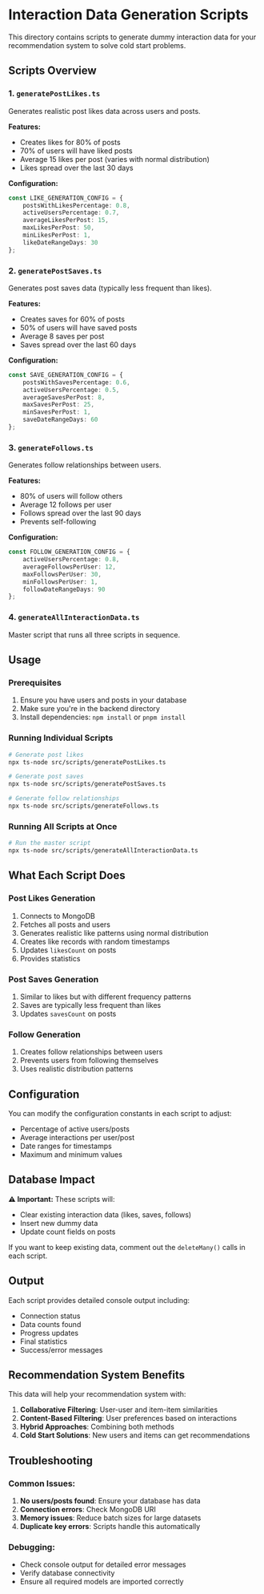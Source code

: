 # Interaction Data Generation Scripts

This directory contains scripts to generate dummy interaction data for your recommendation system to solve cold start problems.

## Scripts Overview

### 1. `generatePostLikes.ts`
Generates realistic post likes data across users and posts.

**Features:**
- Creates likes for 80% of posts
- 70% of users will have liked posts
- Average 15 likes per post (varies with normal distribution)
- Likes spread over the last 30 days

**Configuration:**
```typescript
const LIKE_GENERATION_CONFIG = {
    postsWithLikesPercentage: 0.8,
    activeUsersPercentage: 0.7,
    averageLikesPerPost: 15,
    maxLikesPerPost: 50,
    minLikesPerPost: 1,
    likeDateRangeDays: 30
};
```

### 2. `generatePostSaves.ts`
Generates post saves data (typically less frequent than likes).

**Features:**
- Creates saves for 60% of posts
- 50% of users will have saved posts
- Average 8 saves per post
- Saves spread over the last 60 days

**Configuration:**
```typescript
const SAVE_GENERATION_CONFIG = {
    postsWithSavesPercentage: 0.6,
    activeUsersPercentage: 0.5,
    averageSavesPerPost: 8,
    maxSavesPerPost: 25,
    minSavesPerPost: 1,
    saveDateRangeDays: 60
};
```

### 3. `generateFollows.ts`
Generates follow relationships between users.

**Features:**
- 80% of users will follow others
- Average 12 follows per user
- Follows spread over the last 90 days
- Prevents self-following

**Configuration:**
```typescript
const FOLLOW_GENERATION_CONFIG = {
    activeUsersPercentage: 0.8,
    averageFollowsPerUser: 12,
    maxFollowsPerUser: 30,
    minFollowsPerUser: 1,
    followDateRangeDays: 90
};
```

### 4. `generateAllInteractionData.ts`
Master script that runs all three scripts in sequence.

## Usage

### Prerequisites
1. Ensure you have users and posts in your database
2. Make sure you're in the backend directory
3. Install dependencies: `npm install` or `pnpm install`

### Running Individual Scripts

```bash
# Generate post likes
npx ts-node src/scripts/generatePostLikes.ts

# Generate post saves
npx ts-node src/scripts/generatePostSaves.ts

# Generate follow relationships
npx ts-node src/scripts/generateFollows.ts
```

### Running All Scripts at Once

```bash
# Run the master script
npx ts-node src/scripts/generateAllInteractionData.ts
```

## What Each Script Does

### Post Likes Generation
1. Connects to MongoDB
2. Fetches all posts and users
3. Generates realistic like patterns using normal distribution
4. Creates like records with random timestamps
5. Updates `likesCount` on posts
6. Provides statistics

### Post Saves Generation
1. Similar to likes but with different frequency patterns
2. Saves are typically less frequent than likes
3. Updates `savesCount` on posts

### Follow Generation
1. Creates follow relationships between users
2. Prevents users from following themselves
3. Uses realistic distribution patterns

## Configuration

You can modify the configuration constants in each script to adjust:
- Percentage of active users/posts
- Average interactions per user/post
- Date ranges for timestamps
- Maximum and minimum values

## Database Impact

**⚠️ Important:** These scripts will:
- Clear existing interaction data (likes, saves, follows)
- Insert new dummy data
- Update count fields on posts

If you want to keep existing data, comment out the `deleteMany()` calls in each script.

## Output

Each script provides detailed console output including:
- Connection status
- Data counts found
- Progress updates
- Final statistics
- Success/error messages

## Recommendation System Benefits

This data will help your recommendation system with:

1. **Collaborative Filtering**: User-user and item-item similarities
2. **Content-Based Filtering**: User preferences based on interactions
3. **Hybrid Approaches**: Combining both methods
4. **Cold Start Solutions**: New users and items can get recommendations

## Troubleshooting

### Common Issues:
1. **No users/posts found**: Ensure your database has data
2. **Connection errors**: Check MongoDB URI
3. **Memory issues**: Reduce batch sizes for large datasets
4. **Duplicate key errors**: Scripts handle this automatically

### Debugging:
- Check console output for detailed error messages
- Verify database connectivity
- Ensure all required models are imported correctly
